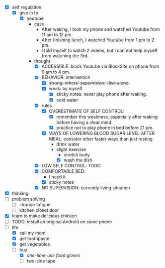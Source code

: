 - [x] self regulation
    - [x] give in to
        - [x] youtube
            - case
                - After waking, I took my phone and watched Youtube from 11 am to 12 pm.
                - After finishing lunch, I watched Youtube from 1 pm to 2 pm.
                - I told myself to watch 2 videos, but I can not help myself from watching the 3rd.
            - thought
                - [x] ACCESSIBLE: block Youtube via BlockSite on phone from 9 am to 4 pm.
                - [x] BEHAVIOR: intervention
                    - [x] ~~strong: others' supervision: I live alone.~~
                    - [x] weak: by myself
                        - [x] sticky notes: never play phone after waking.
                        - [x] cold water
                - [x] rules
                    - [x] OVERESTIMATE OF SELF CONTROL: 
                        - [x] remember this weakness, especially after waking before having a clear mind.
                        - [x] practice not to play phone in bed before 21 pm.
                    - [x] WAYS OF LOWERING BLOOD SUGAR LEVEL AFTER MEAL: consider other faster ways than just resting
                        - drink water
                        - slight exercise
                            - stretch body
                            - [x] wash the dish
                - [x] LOW SELF CONTROL: TODO
                - [x] COMFORTABLE BED: 
                    - I need it.
                    - [x] sticky notes
                - [x] NO SUPERVISION: currently living situation 
- [x] thinking
- [ ] problem solving
    - [ ] strange fatigue
    - [ ] kitchen closet door
- [x] learn to make delicious chicken
- [ ] TODO: install an original Android on some phone
- [ ] life
    - [x] call my mom   
    - [x] get toothpaste
    - [x] get vegetables
    - [ ] buy
        - [x] *one-time-use food gloves*
        - [ ] two-side tape    
